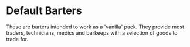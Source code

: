 # Default Barters

These are barters intended to work as a 'vanilla' pack. They provide most traders, technicians, medics and barkeeps with a selection of goods to trade for.